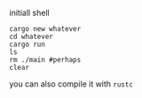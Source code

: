 initiall shell
```commands
cargo new whatever
cd whatever
cargo run
ls
rm ./main #perhaps
clear
```
you can also compile it with `rustc`